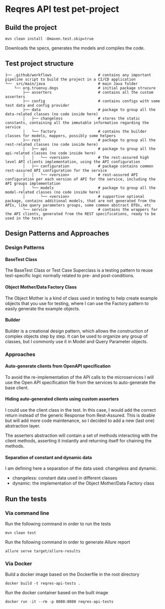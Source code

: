 # Reqres API test pet-project

## Build the project

```mvn clean install -Dmaven.test.skip=true```

Downloads the specs, generates the models and compiles the code.

## Test project structure

```
├── .github/workflows                     # contains any important pipeline script to build the project in a CI/CD application
└──  src/main/java                        # main Java folder
    └── org.truenvy.dogs                  # initial package strucure
        ├── asserters                     # contains all the custom asserters
        ├── config                        # contains configs with some test data and config provider
        ├── data                          # package to group all the data-related classes (no code inside here)
        │   ├── changeless                # stores the static constants, containing all the immutable information regarding the service
        │   └── factory                   # contains the builder classes for models, mappers, possibly some helpers
        ├── rest                          # package to group all the rest-related classes (no code inside here)
        │   ├── api                       # package to group all the api-related classes (no code inside here)
        │   │   └── <version>             # the rest-assured high level API clients implementation, using the API configuration
        │   ├── configuration             # package contains common rest-assured API configuration for the service
        │   │   └── <version>             # rest-assured API configuration per each version of API for the service, including the API groups implementation
        │   └── models                    # package to group all the model-related classes (no code inside here)
        │       └── <version>             # supportive optional package, contains additional models, that are not generated from the APIs, like query parameters groups, some common abstract DTOs, etc
        └── service                       # contains the wrappers for the API clients, generated from the REST specifications, ready to be used in the tests
```

## Design Patterns and Approaches

### Design Patterns

#### BaseTest Class

The BaseTest Class or Test Case Superclass is a testing pattern to reuse test-specific logic normally related to pre- and
post-conditions.

#### Object Mother/Data Factory Class

The Object Mother is a kind of class used in testing to help create example objects that you use for testing, where I
can use the Factory pattern to easily generate the example objects.


#### Builder

Builder is a creational design pattern, which allows the construction of complex objects step by step. It can be used to
organize any group of classes, but I commonly use it in Model and Query Parameter objects.

### Approaches

#### Auto-generate clients from OpenAPI specification

To avoid the re-implementation of the API calls to the microservices I will use the Open API specification file from
the services to auto-generate the base client.

#### Hiding auto-generated clients using custom asserters

I could use the client class in the test. In this case, I would add the correct return instead of the generic Response
from Rest-Assured. This is doable but will add more code maintenance, so I decided to add a new (last one) abstraction
layer.

The asserters abstraction will contain a set of methods interacting with the client methods, asserting it instantly and
returning itself for chaining the methods.

#### Separation of constant and dynamic data

I am defining here a separation of the data used: changeless and dynamic.

* changeless: constant data used in different classes
* dynamic: the implementation of the Object Mother/Data Factory class

## Run the tests

### Via command line

Run the following command in order to run the tests

```mvn clean test```

Run the following command in order to generate Allure report

```
allure serve target/allure-results
```

### Via Docker

Build a docker image based on the Dockerfile in the root directory

```
docker build -t reqres-api-tests .
```

Run the docker container based on the built image

```
docker run -it --rm -p 8080:8080 reqres-api-tests
```
